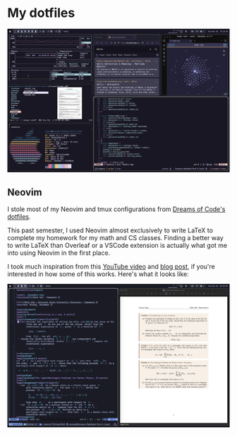 # My dotfiles

![Rice](resources/rose-pine.png)

## Neovim

I stole most of my Neovim and tmux configurations from
[Dreams of Code's dotfiles](https://github.com/elliottminns/dotfiles).

This past semester, I used Neovim almost exclusively to write LaTeX
to complete my homework for my math and CS classes. Finding a better way
to write LaTeX than Overleaf or a VSCode extension is actually what got me
into using Neovim in the first place.

I took much inspiration from this
[YouTube video](https://www.youtube.com/watch?v=DOtM1mrWjUo)
and [blog post](https://castel.dev/post/lecture-notes-1), if you're interested
in how some of this works. Here's what it looks like:

![VimTex](resources/vimtex-demo.png)
